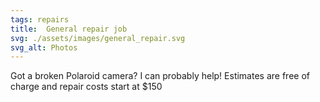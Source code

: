 ```yaml
---
tags: repairs
title:  General repair job
svg: ./assets/images/general_repair.svg
svg_alt: Photos
---
```

Got a broken Polaroid camera? I can probably help! Estimates are free of charge and repair costs start at $150